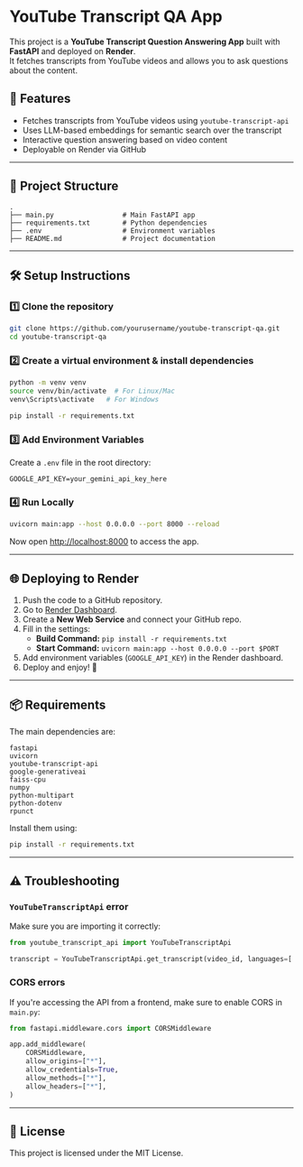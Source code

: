 # YouTube Transcript QA App

This project is a **YouTube Transcript Question Answering App** built with **FastAPI** and deployed on **Render**.  
It fetches transcripts from YouTube videos and allows you to ask questions about the content.

## 🚀 Features
- Fetches transcripts from YouTube videos using `youtube-transcript-api`
- Uses LLM-based embeddings for semantic search over the transcript
- Interactive question answering based on video content
- Deployable on Render via GitHub

---

## 📂 Project Structure
```
.
├── main.py                 # Main FastAPI app
├── requirements.txt        # Python dependencies
├── .env                    # Environment variables
├── README.md               # Project documentation
```
---

## 🛠️ Setup Instructions

### 1️⃣ Clone the repository
```bash
git clone https://github.com/yourusername/youtube-transcript-qa.git
cd youtube-transcript-qa
```

### 2️⃣ Create a virtual environment & install dependencies
```bash
python -m venv venv
source venv/bin/activate  # For Linux/Mac
venv\Scripts\activate   # For Windows

pip install -r requirements.txt
```

### 3️⃣ Add Environment Variables
Create a `.env` file in the root directory:
```
GOOGLE_API_KEY=your_gemini_api_key_here
```

### 4️⃣ Run Locally
```bash
uvicorn main:app --host 0.0.0.0 --port 8000 --reload
```

Now open [http://localhost:8000](http://localhost:8000) to access the app.

---

## 🌐 Deploying to Render

1. Push the code to a GitHub repository.
2. Go to [Render Dashboard](https://dashboard.render.com/).
3. Create a **New Web Service** and connect your GitHub repo.
4. Fill in the settings:
   - **Build Command:** `pip install -r requirements.txt`
   - **Start Command:** `uvicorn main:app --host 0.0.0.0 --port $PORT`
5. Add environment variables (`GOOGLE_API_KEY`) in the Render dashboard.
6. Deploy and enjoy! 🎉

---

## 📦 Requirements
The main dependencies are:
```
fastapi
uvicorn
youtube-transcript-api
google-generativeai
faiss-cpu
numpy
python-multipart
python-dotenv
rpunct
```

Install them using:
```bash
pip install -r requirements.txt
```

---

## ⚠️ Troubleshooting

### `YouTubeTranscriptApi` error
Make sure you are importing it correctly:
```python
from youtube_transcript_api import YouTubeTranscriptApi

transcript = YouTubeTranscriptApi.get_transcript(video_id, languages=['en'])
```

### CORS errors
If you're accessing the API from a frontend, make sure to enable CORS in `main.py`:
```python
from fastapi.middleware.cors import CORSMiddleware

app.add_middleware(
    CORSMiddleware,
    allow_origins=["*"],
    allow_credentials=True,
    allow_methods=["*"],
    allow_headers=["*"],
)
```

---

## 📜 License
This project is licensed under the MIT License.

